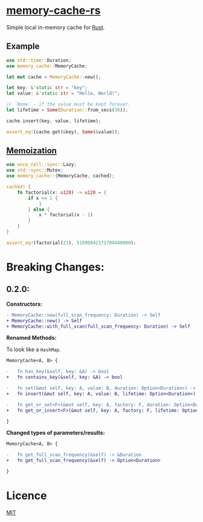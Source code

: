 [memory-cache-rs](https://docs.rs/memory-cache-rs)
===

Simple local in-memory cache for [Rust](https://www.rust-lang.org/).

Example
---

```rust
use std::time::Duration;
use memory_cache::MemoryCache;

let mut cache = MemoryCache::new();

let key: &'static str = "key";
let value: &'static str = "Hello, World!";

// `None` - if the value must be kept forever.
let lifetime = Some(Duration::from_secs(30));

cache.insert(key, value, lifetime);

assert_eq!(cache.get(&key), Some(&value));
```

[Memoization](https://en.wikipedia.org/wiki/Memoization)
---
```rust
use once_cell::sync::Lazy;
use std::sync::Mutex;
use memory_cache::{MemoryCache, cached};

cached! {
    fn factorial(x: u128) -> u128 = {
        if x <= 1 {
            1
        } else {
            x * factorial(x - 1)
        }
    }
}

assert_eq!(factorial(21), 51090942171709440000);
```

Breaking Changes:
===

0.2.0:
---

**Constructors:**

```diff
- MemoryCache::new(full_scan_frequency: Duration) -> Self
+ MemoryCache::new() -> Self
+ MemoryCache::with_full_scan(full_scan_frequency: Duration) -> Self
```

**Renamed Methods:**

To look like a `HashMap`.

```diff
MemoryCache<A, B> {

-   fn has_key(&self, key: &A) -> bool
+   fn contains_key(&self, key: &A) -> bool

-   fn set(&mut self, key: A, value: B, duration: Option<Duration>) -> Option<B>
+   fn insert(&mut self, key: A, value: B, lifetime: Option<Duration>) -> Option<B>

-   fn get_or_set<F>(&mut self, key: A, factory: F, duration: Option<Duration>) -> &B
+   fn get_or_insert<F>(&mut self, key: A, factory: F, lifetime: Option<Duration>) -> &B

}
```

**Changed types of parameters/results:**

```diff
MemoryCache<A, B> {

-   fn get_full_scan_frequency(&self) -> &Duration
+   fn get_full_scan_frequency(&self) -> Option<Duration>

}
```

Licence
===

[MIT](LICENSE)
